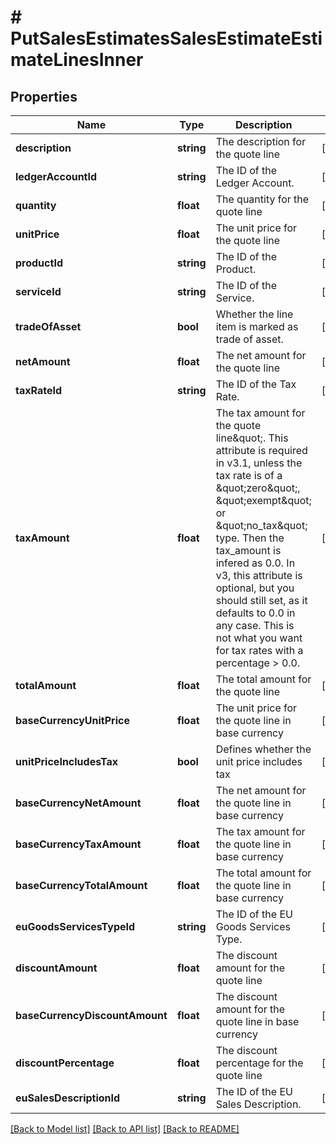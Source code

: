 # # PutSalesEstimatesSalesEstimateEstimateLinesInner

## Properties

Name | Type | Description | Notes
------------ | ------------- | ------------- | -------------
**description** | **string** | The description for the quote line | [optional]
**ledgerAccountId** | **string** | The ID of the Ledger Account. | [optional]
**quantity** | **float** | The quantity for the quote line | [optional]
**unitPrice** | **float** | The unit price for the quote line | [optional]
**productId** | **string** | The ID of the Product. | [optional]
**serviceId** | **string** | The ID of the Service. | [optional]
**tradeOfAsset** | **bool** | Whether the line item is marked as trade of asset. | [optional]
**netAmount** | **float** | The net amount for the quote line | [optional]
**taxRateId** | **string** | The ID of the Tax Rate. | [optional]
**taxAmount** | **float** | The tax amount for the quote line\&quot;. This attribute is required in v3.1, unless the tax rate is of a \&quot;zero\&quot;, \&quot;exempt\&quot; or \&quot;no_tax\&quot; type. Then the tax_amount is infered as 0.0. In v3, this attribute is optional, but you should still set, as it defaults to 0.0 in any case. This is not what you want for tax rates with a percentage &gt; 0.0. | [optional]
**totalAmount** | **float** | The total amount for the quote line | [optional]
**baseCurrencyUnitPrice** | **float** | The unit price for the quote line in base currency | [optional]
**unitPriceIncludesTax** | **bool** | Defines whether the unit price includes tax | [optional]
**baseCurrencyNetAmount** | **float** | The net amount for the quote line in base currency | [optional]
**baseCurrencyTaxAmount** | **float** | The tax amount for the quote line in base currency | [optional]
**baseCurrencyTotalAmount** | **float** | The total amount for the quote line in base currency | [optional]
**euGoodsServicesTypeId** | **string** | The ID of the EU Goods Services Type. | [optional]
**discountAmount** | **float** | The discount amount for the quote line | [optional]
**baseCurrencyDiscountAmount** | **float** | The discount amount for the quote line in base currency | [optional]
**discountPercentage** | **float** | The discount percentage for the quote line | [optional]
**euSalesDescriptionId** | **string** | The ID of the EU Sales Description. | [optional]

[[Back to Model list]](../../README.md#models) [[Back to API list]](../../README.md#endpoints) [[Back to README]](../../README.md)
